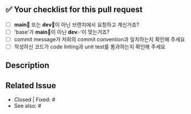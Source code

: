 ## ✅ Your checklist for this pull request

- [ ] **main**🚫 또는 **dev**🚫이 아닌 브랜치에서 요청하고 계신거죠?
- [ ] 'base'가 **main**🚫이 아닌 **dev**✅이 맞는거죠?
- [ ] commit message가 저희의 commit convention과 일치하는지 확인해 주세요
- [ ] 작성하신 코드가 code linting과 unit test를 통과하는지 확인해 주세요

## Description

<!-- Pull Request에 대해 설명해 주세요 -->

## Related Issue

- Closed | Fixed: #
- See also: #

